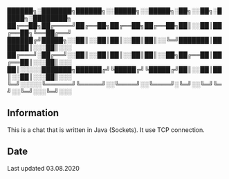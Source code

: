 
██████╗░███████╗██████╗░░█████╗░░█████╗░██╗░░██╗░█████╗░████████╗
██╔══██╗██╔════╝██╔══██╗██╔══██╗██╔══██╗██║░░██║██╔══██╗╚══██╔══╝
██████╔╝█████╗░░██║░░██║██║░░██║██║░░╚═╝███████║███████║░░░██║░░░
██╔═══╝░██╔══╝░░██║░░██║██║░░██║██║░░██╗██╔══██║██╔══██║░░░██║░░░
██║░░░░░███████╗██████╔╝╚█████╔╝╚█████╔╝██║░░██║██║░░██║░░░██║░░░
╚═╝░░░░░╚══════╝╚═════╝░░╚════╝░░╚════╝░╚═╝░░╚═╝╚═╝░░╚═╝░░░╚═╝░░░

## Information 

This is a chat that is written in Java (Sockets). It use TCP connection. 

## Date 

Last updated 03.08.2020